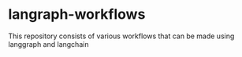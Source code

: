 # langraph-workflows
This repository consists of various workflows that can be made using langgraph and langchain
